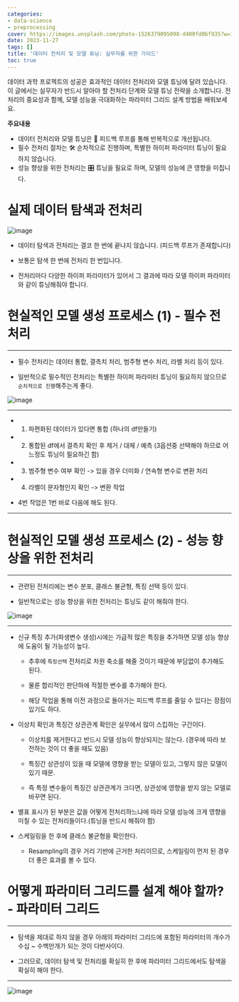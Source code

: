 ```yaml
---
categories:
- data-science
- preprocessing
cover: https://images.unsplash.com/photo-1526379095098-d400fd0bf935?w=1920&h=1080&fit=crop
date: 2023-11-27
tags: []
title: '데이터 전처리 및 모델 튜닝: 실무자를 위한 가이드'
toc: true
---
```


데이터 과학 프로젝트의 성공은 효과적인 데이터 전처리와 모델 튜닝에 달려 있습니다. 이 글에서는 실무자가 반드시 알아야 할 전처리 단계와 모델 튜닝 전략을 소개합니다. 전처리의 중요성과 함께, 모델 성능을 극대화하는 파라미터 그리드 설계 방법을 배워보세요.

**주요내용**
- 데이터 전처리와 모델 튜닝은 🔄 피드백 루프를 통해 반복적으로 개선됩니다.
- 필수 전처리 절차는 🛠️ 순차적으로 진행하며, 특별한 하이퍼 파라미터 튜닝이 필요하지 않습니다.
- 성능 향상을 위한 전처리는 🎛️ 튜닝을 필요로 하며, 모델의 성능에 큰 영향을 미칩니다.

# 실제 데이터 탐색과 전처리

![image](https://user-images.githubusercontent.com/74717033/134632636-c3563b2c-4616-4ae8-b80d-2476c467b96d.png)

- 데이터 탐색과 전처리는 결코 한 번에 끝나지 않습니다. (피드백 루프가 존재합니다)

- 보통은 탐색 한 번에 전처리 한 번입니다.

- 전처리마다 다양한 하이퍼 파라미터가 있어서 그 결과에 따라 모델 하이퍼 파라미터와 같이 튜닝해줘야 합니다.

# 현실적인 모델 생성 프로세스 (1) - 필수 전처리

---


- 필수 전처리는 데이터 통합, 결측치 처리, 범주형 변수 처리, 라벨 처리 등이 있다.

- 일반적으로 필수적인 전처리는 특별한 하이퍼 파라미터 튜닝이 필요하지 않으므로 `순차적으로 진행`해주는게 좋다.

![image](https://user-images.githubusercontent.com/74717033/134632653-5c16723a-adac-457a-bb84-e00746d2dce2.png)

---


* 1) 파편화된 데이터가 있다면 통합 (하나의 df만들기)

* 2) 통합된 df에서 결측치 확인 후 제거 / 대체 / 예측 (3옵션중 선택해야 하므로 어느정도 튜닝이 필요하긴 함)

* 3) 범주형 변수 여부 확인 -> 있을 경우 더미화 / 연속형 변수로 변환 처리

* 4) 라벨이 문자형인지 확인 -> 변환 작업

* 4번 작업은 1번 바로 다음에 해도 된다.

---


# 현실적인 모델 생성 프로세스 (2) - 성능 향상을 위한 전처리

---


- 관련된 전처리에는 변수 분포, 클래스 불균형, 특징 선택 등이 있다.

- 일반적으로는 성능 향상을 위한 전처리는 튜닝도 같이 해줘야 한다.

![image](https://user-images.githubusercontent.com/74717033/134632668-82fb35d8-b99b-4095-bd99-9f704a9cb396.png)

---


- 신규 특징 추가(파생변수 생성)시에는 가급적 많은 특징을 추가하면 모델 성능 향상에 도움이 될 가능성이 높다.

    - 추후에 `특징선택` 전처리로 차원 축소를 해줄 것이기 때문에 부담없이 추가해도 된다.

    - 물론 합리적인 판단하에 적절한 변수를 추가해야 한다.

    - 해당 작업을 통해 이전 과정으로 돌아가는 피드백 루프를 줄일 수 있다는 장점이 있기도 하다.

- 이상치 확인과 특징간 상관관계 확인은 실무에서 많이 스킵하는 구간이다.

    - 이상치를 제거한다고 반드시 모델 성능이 향상되지는 않는다. (경우에 따라 보전하는 것이 더 좋을 때도 있음)

    - 특징간 상관성이 있을 때 모델에 영향을 받는 모델이 있고, 그렇지 않은 모델이 있기 때문.

    - 즉 특정 변수들이 특징간 상관관계가 크다면, 상관성에 영향을 받지 않는 모델로 바꾸면 된다.

- 별표 표시가 된 부분은 값을 어떻게 전처리하느냐에 따라 모델 성능에 크게 영향을 미칠 수 있는 전처리들이다.(튜닝을 반드시 해줘야 함)

- 스케일링을 한 후에 클래스 불균형을 확인한다.

    - Resampling의 경우 거리 기반에 근거한 처리이므로, 스케일링이 먼저 된 경우 더 좋은 효과를 볼 수 있다.

# 어떻게 파라미터 그리드를 설계 해야 할까? - 파라미터 그리드

---


- 탐색을 제대로 하지 않을 경우 아래의 파라미터 그리드에 포함된 파라미터의 개수가 수십 ~ 수백만개가 되는 것이 다반사이다.

- 그러므로, 데이터 탐색 및 전처리를 확실히 한 후에 파라미터 그리드에서도 탐색을 확실히 해야 한다.

---


![image](https://user-images.githubusercontent.com/74717033/134632716-27183db0-8d96-4e7c-b1a2-78a04b26919e.png)

